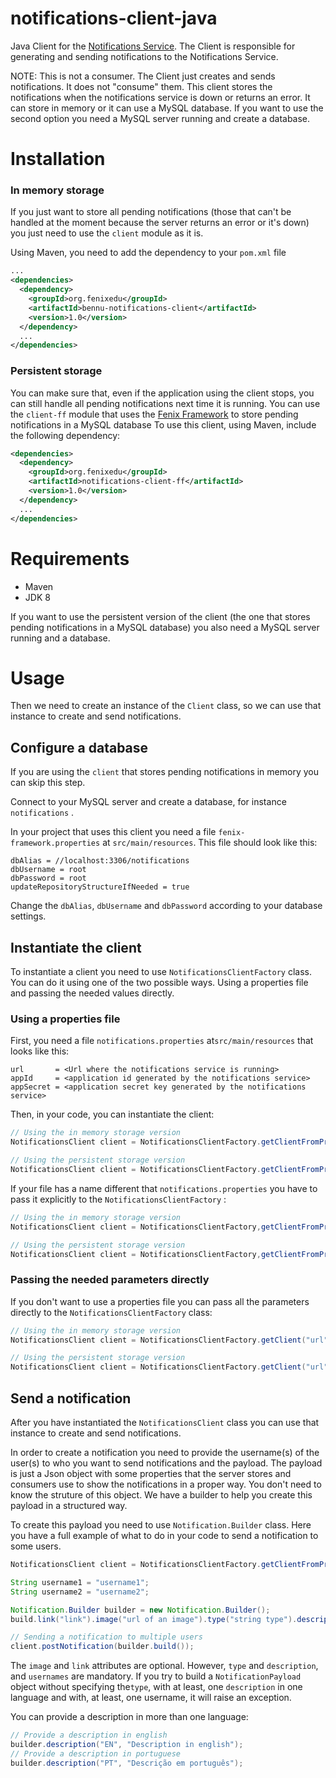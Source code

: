 notifications-client-java
=========================

Java Client for the [Notifications Service](https://github.com/samfcmc/bennu-notifications). The Client is responsible for generating and sending notifications to the Notifications Service.

NOTE: This is not a consumer. The Client just creates and sends notifications. It does not "consume" them. This client stores the notifications when the notifications service is down or returns an error. It can store in memory or it can use a MySQL database. If you want to use the second option you need a MySQL server running and create a database.

Installation
============

### In memory storage

If you just want to store all pending notifications (those that can't be handled at the moment because the server returns an error or it's down) you just need to use the `client` module as it is.

Using Maven, you need to add the dependency to your `pom.xml` file

```xml
...
<dependencies>
  <dependency>
    <groupId>org.fenixedu</groupId>
    <artifactId>bennu-notifications-client</artifactId>
    <version>1.0</version>
  </dependency>
  ...
</dependencies>
```

### Persistent storage

You can make sure that, even if the application using the client stops, you can still handle all pending notifications next time it is running. You can use the `client-ff` module that uses the [Fenix Framework](https://fenix-framework.github.io/) to store pending notifications in a MySQL database To use this client, using Maven, include the following dependency:

```xml
<dependencies>
  <dependency>
    <groupId>org.fenixedu</groupId>
    <artifactId>notifications-client-ff</artifactId>
    <version>1.0</version>
  </dependency>
  ...
</dependencies>
```

Requirements
============

-	Maven
-	JDK 8

If you want to use the persistent version of the client (the one that stores pending notifications in a MySQL database) you also need a MySQL server running and a database.

Usage
=====

Then we need to create an instance of the `Client` class, so we can use that instance to create and send notifications.

Configure a database
--------------------

If you are using the `client` that stores pending notifications in memory you can skip this step.

Connect to your MySQL server and create a database, for instance `notifications` .

In your project that uses this client you need a file `fenix-framework.properties` at `src/main/resources`. This file should look like this:

```
dbAlias = //localhost:3306/notifications
dbUsername = root
dbPassword = root
updateRepositoryStructureIfNeeded = true
```

Change the `dbAlias`, `dbUsername` and `dbPassword` according to your database settings.

Instantiate the client
----------------------

To instantiate a client you need to use `NotificationsClientFactory` class. You can do it using one of the two possible ways. Using a properties file and passing the needed values directly.

### Using a properties file

First, you need a file `notifications.properties` at`src/main/resources` that looks like this:

```
url       = <Url where the notifications service is running>
appId     = <application id generated by the notifications service>
appSecret = <application secret key generated by the notifications service>
```

Then, in your code, you can instantiate the client:

```java
// Using the in memory storage version
NotificationsClient client = NotificationsClientFactory.getClientFromPropertiesFile();

// Using the persistent storage version
NotificationsClient client = NotificationsClientFactory.getClientFromPropertiesFile(new NotificationsClientFFBackend());
```

If your file has a name different that `notifications.properties` you have to pass it explicitly to the `NotificationsClientFactory` :

```java
// Using the in memory storage version
NotificationsClient client = NotificationsClientFactory,getClientFromPropertiesFile("filename");

// Using the persistent storage version
NotificationsClient client = NotificationsClientFactory,getClientFromPropertiesFile("filename", new NotificationsClientFFBackend());
```

### Passing the needed parameters directly

If you don't want to use a properties file you can pass all the parameters directly to the `NotificationsClientFactory` class:

```java
// Using the in memory storage version
NotificationsClient client = NotificationsClientFactory.getClient("url", "app Id", "app Secret");

// Using the persistent storage version
NotificationsClient client = NotificationsClientFactory.getClient("url", "app Id", "app Secret", new NotificationsClientFFBackend());
```

Send a notification
-------------------

After you have instantiated the `NotificationsClient` class you can use that instance to create and send notifications.

In order to create a notification you need to provide the username(s) of the user(s) to who you want to send notifications and the payload. The payload is just a Json object with some properties that the server stores and consumers use to show the notifications in a proper way. You don't need to know the struture of this object. We have a builder to help you create this payload in a structured way.

To create this payload you need to use `Notification.Builder` class. Here you have a full example of what to do in your code to send a notification to some users.

```java
NotificationsClient client = NotificationsClientFactory.getClientFromPropertiesFile();

String username1 = "username1";
String username2 = "username2";

Notification.Builder builder = new Notification.Builder();
build.link("link").image("url of an image").type("string type").description("EN", "description text in english").usernames("username1", "username2", ....);

// Sending a notification to multiple users
client.postNotification(builder.build());
```

The `image` and `link` attributes are optional. However, `type` and `description`, and `usernames` are mandatory. If you try to build a `NotificationPayload` object without specifying the`type`, with at least, one `description` in one language and with, at least, one username, it will raise an exception.

You can provide a description in more than one language:

```java
// Provide a description in english
builder.description("EN", "Description in english");
// Provide a description in portuguese
builder.description("PT", "Descrição em português");
```
